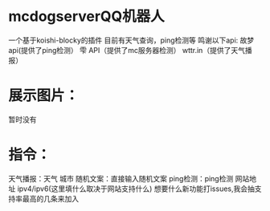 # mcdogserverQQ机器人
一个基于koishi-blocky的插件
目前有天气查询，ping检测等
鸣谢以下api:
故梦api(提供了ping检测） 雫 API（提供了mc服务器检测）
wttr.in（提供了天气播报）
# 展示图片：
暂时没有
# 指令：
天气播报：天气 城市
随机文案：直接输入随机文案
ping检测：ping检测 网站地址 ipv4/ipv6(这里填什么取决于网站支持什么)
想要什么新功能打issues,我会抽支持率最高的几条来加入
